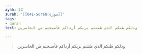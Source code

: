 ```yaml
---
ayah: 23
surah: '[[041-Surah|سورة]]'
tags:
- quran
text: وذلكم ظنكم الذي ظننتم بربكم أرداكم فأصبحتم من الخاسرين

---
```

> وذلكم ظنكم الذي ظننتم بربكم أرداكم فأصبحتم من الخاسرين
